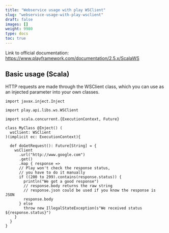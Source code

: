 ```yaml
---
title: "Webservice usage with play WSClient"
slug: "webservice-usage-with-play-wsclient"
draft: false
images: []
weight: 9980
type: docs
toc: true
---
```


Link to official documentation: https://www.playframework.com/documentation/2.5.x/ScalaWS

## Basic usage (Scala)
<!-- language-all: lang-scala -->
HTTP requests are made through the WSClient class, which you can use as an injected parameter into your own classes.


    import javax.inject.Inject

    import play.api.libs.ws.WSClient
    
    import scala.concurrent.{ExecutionContext, Future}
    
    class MyClass @Inject() (
      wsClient: WSClient
    )(implicit ec: ExecutionContext){
      
      def doGetRequest(): Future[String] = {
        wsClient
          .url("http://www.google.com")
          .get()
          .map { response =>
          // Play won't check the response status,
          // you have to do it manually
          if ((200 to 299).contains(response.status)) {
            println("We got a good response")
            // response.body returns the raw string
            // response.json could be used if you know the response is JSON
            response.body
          } else
            throw new IllegalStateException(s"We received status ${response.status}")
        }
      }
    }

